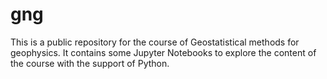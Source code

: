 # gng

This is a public repository for the course of Geostatistical methods
for geophysics.  It contains some Jupyter Notebooks to explore the
content of the course with the support of Python.



